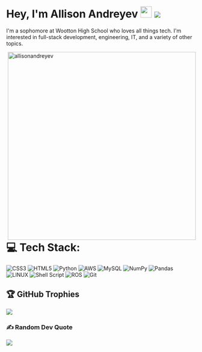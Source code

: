 # Hey, I'm Allison Andreyev <img src="https://raw.githubusercontent.com/MartinHeinz/MartinHeinz/master/wave.gif" width="30"> ![](https://visitor-badge.glitch.me/badge?page_id=allisonandreyev.allisonandreyev)

I'm a sophomore at Wootton High School who loves all things tech. I'm interested in full-stack development, engineering, IT, and a variety of other topics. 

<img align="right" src="https://github-readme-stats.vercel.app/api?username=allisonandreyev&show_icons=true&theme=gotham" alt="allisonandreyev" width="500" mb="12px" />

# 💻 Tech Stack:
![CSS3](https://img.shields.io/badge/css3-%231572B6.svg?style=for-the-badge&logo=css3&logoColor=white) 
![HTML5](https://img.shields.io/badge/html5-%23E34F26.svg?style=for-the-badge&logo=html5&logoColor=white) 
![Python](https://img.shields.io/badge/python-3670A0?style=for-the-badge&logo=python&logoColor=ffdd54) 
![AWS](https://img.shields.io/badge/AWS-%23FF9900.svg?style=for-the-badge&logo=amazon-aws&logoColor=white) 
![MySQL](https://img.shields.io/badge/mysql-%2300f.svg?style=for-the-badge&logo=mysql&logoColor=white)
![NumPy](https://img.shields.io/badge/numpy-%23013243.svg?style=for-the-badge&logo=numpy&logoColor=white) 
![Pandas](https://img.shields.io/badge/pandas-%23150458.svg?style=for-the-badge&logo=pandas&logoColor=white) 
![LINUX](https://img.shields.io/badge/Linux-FCC624?style=for-the-badge&logo=linux&logoColor=black)
![Shell Script](https://img.shields.io/badge/shell_script-%23121011.svg?style=for-the-badge&logo=gnu-bash&logoColor=white)
![ROS](https://img.shields.io/badge/ROS-%23121011.svg?style=for-the-badge&logo=ROS&logoColor=white)
![Git](https://img.shields.io/badge/git-%23121011.svg?style=for-the-badge&logo=git&logoColor=white)

## 🏆 GitHub Trophies
![](https://github-profile-trophy.vercel.app/?username=kamilpytlak&theme=radical&no-frame=false&no-bg=false&margin-w=4)

### ✍️ Random Dev Quote
![](https://quotes-github-readme.vercel.app/api?type=horizontal&theme=dark)
